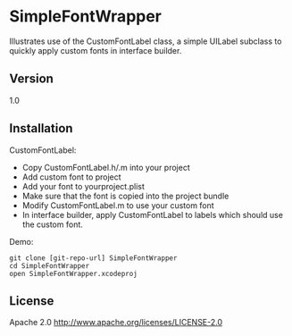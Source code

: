 SimpleFontWrapper
=========
Illustrates use of the CustomFontLabel class, a simple UILabel subclass to quickly apply custom fonts in interface builder.

Version
-
1.0

Installation
--------------
CustomFontLabel:

- Copy CustomFontLabel.h/.m into your project
- Add custom font to project
- Add your font to yourproject.plist
- Make sure that the font is copied into the project bundle
- Modify CustomFontLabel.m to use your custom font
- In interface builder, apply CustomFontLabel to labels which should use the custom font.


Demo:
```
git clone [git-repo-url] SimpleFontWrapper
cd SimpleFontWrapper
open SimpleFontWrapper.xcodeproj
```


License
-

Apache 2.0
http://www.apache.org/licenses/LICENSE-2.0